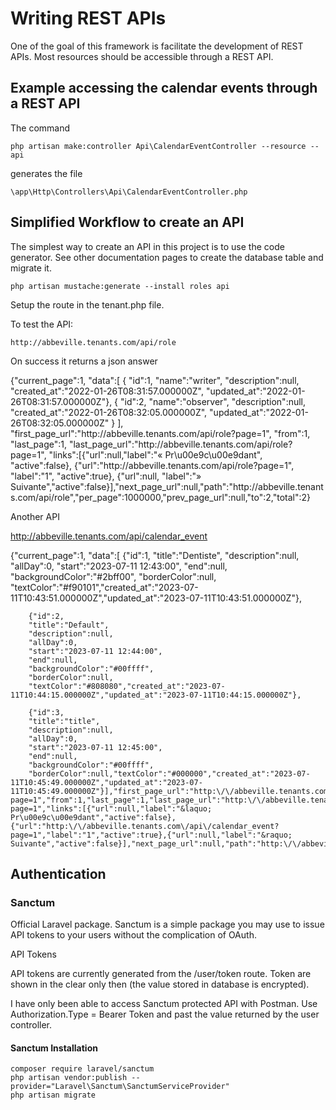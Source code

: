 # Writing REST APIs

One of the goal of this framework is facilitate the development of REST APIs. Most resources should be accessible through a REST API. 

## Example accessing the calendar events through a REST API

The command

    php artisan make:controller Api\CalendarEventController --resource --api
    
generates the file 

    \app\Http\Controllers\Api\CalendarEventController.php

## Simplified Workflow to create an API

The simplest way to create an API in this project is to use the code generator. See other documentation pages to create the database table and migrate it. 


    php artisan mustache:generate --install roles api 
    
Setup the route in the tenant.php file.

To test the API:

    http://abbeville.tenants.com/api/role
    
On success it returns a json answer

{"current_page":1,
    "data":[
        {
            "id":1,
            "name":"writer",
            "description":null,
            "created_at":"2022-01-26T08:31:57.000000Z",
            "updated_at":"2022-01-26T08:31:57.000000Z"},
        {
            "id":2,
            "name":"observer",
            "description":null,
            "created_at":"2022-01-26T08:32:05.000000Z",
            "updated_at":"2022-01-26T08:32:05.000000Z"
        }
    ],
    "first_page_url":"http:\/\/abbeville.tenants.com\/api\/role?page=1",
    "from":1,
    "last_page":1,
    "last_page_url":"http:\/\/abbeville.tenants.com\/api\/role?page=1",
    "links":[{"url":null,"label":"&laquo; Pr\u00e9c\u00e9dant",
    "active":false},
    {"url":"http:\/\/abbeville.tenants.com\/api\/role?page=1",
    "label":"1",
    "active":true},
    {"url":null,
    "label":"&raquo; Suivante","active":false}],"next_page_url":null,"path":"http:\/\/abbeville.tenants.com\/api\/role","per_page":1000000,"prev_page_url":null,"to":2,"total":2}

Another API

http://abbeville.tenants.com/api/calendar_event

{"current_page":1,
    "data":[
        {"id":1,
        "title":"Dentiste",
        "description":null,
        "allDay":0,
        "start":"2023-07-11 12:43:00",
        "end":null,
        "backgroundColor":"#2bff00",
        "borderColor":null,
        "textColor":"#f90101","created_at":"2023-07-11T10:43:51.000000Z","updated_at":"2023-07-11T10:43:51.000000Z"},
        
        {"id":2,
        "title":"Default",
        "description":null,
        "allDay":0,
        "start":"2023-07-11 12:44:00",
        "end":null,
        "backgroundColor":"#00ffff",
        "borderColor":null,
        "textColor":"#808080","created_at":"2023-07-11T10:44:15.000000Z","updated_at":"2023-07-11T10:44:15.000000Z"},
        
        {"id":3,
        "title":"title",
        "description":null,
        "allDay":0,
        "start":"2023-07-11 12:45:00",
        "end":null,
        "backgroundColor":"#00ffff",
        "borderColor":null,"textColor":"#000000","created_at":"2023-07-11T10:45:49.000000Z","updated_at":"2023-07-11T10:45:49.000000Z"}],"first_page_url":"http:\/\/abbeville.tenants.com\/api\/calendar_event?page=1","from":1,"last_page":1,"last_page_url":"http:\/\/abbeville.tenants.com\/api\/calendar_event?page=1","links":[{"url":null,"label":"&laquo; Pr\u00e9c\u00e9dant","active":false},{"url":"http:\/\/abbeville.tenants.com\/api\/calendar_event?page=1","label":"1","active":true},{"url":null,"label":"&raquo; Suivante","active":false}],"next_page_url":null,"path":"http:\/\/abbeville.tenants.com\/api\/calendar_event","per_page":1000000,"prev_page_url":null,"to":3,"total":3}
        
## Authentication

### Sanctum
        
Official Laravel package. Sanctum is a simple package you may use to issue API tokens to your users without the complication of OAuth.
        
API Tokens

API tokens are currently generated from the /user/token route. Token are shown in the clear only then (the value stored in database is encrypted).

I have only been able to access Sanctum protected API with Postman.
Use Authorization.Type = Bearer Token and past the value returned by the user controller.


#### Sanctum Installation
            
    composer require laravel/sanctum
    php artisan vendor:publish --provider="Laravel\Sanctum\SanctumServiceProvider"
    php artisan migrate 
        
